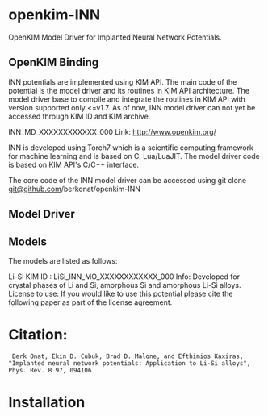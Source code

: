 # openkim-INN
OpenKIM Model Driver for Implanted Neural Network Potentials.

## OpenKIM Binding
INN potentials are implemented using KIM API. The main code of the potential is the model driver and its routines in KIM API architecture. 
The model driver base to compile and integrate the routines in KIM API with version supported only <=v1.7. As of now, INN model driver can not yet be accessed through KIM ID and KIM archive.

INN_MD_XXXXXXXXXXXX_000
Link: http://www.openkim.org/

INN is developed using Torch7 which is a scientific computing framework for machine learning and is based on C, Lua/LuaJIT. The model driver code is based on KIM API's C/C++ interface. 

The core code of the INN model driver can be accessed using
git clone git@github.com/berkonat/openkim-INN

## Model Driver

## Models
The models are listed as follows:

Li-Si
KIM ID : LiSi_INN_MO_XXXXXXXXXXXX_000
Info: Developed for crystal phases of Li and Si, amorphous Si and amorphous Li-Si alloys.
License to use: If you would like to use this potential please cite the following paper as part of the license agreement. 

# Citation:

```
 Berk Onat, Ekin D. Cubuk, Brad D. Malone, and Efthimios Kaxiras, "Implanted neural network potentials: Application to Li-Si alloys", Phys. Rev. B 97, 094106
```

# Installation
